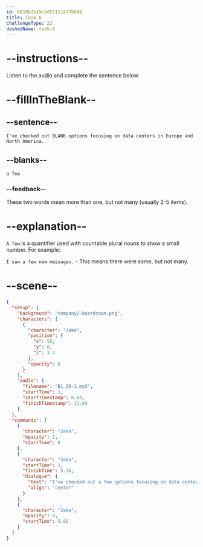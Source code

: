 ```yaml
---
id: 6810b2a19cbd51111477b609
title: Task 6
challengeType: 22
dashedName: task-6
---
```


<!-- (audio) Jake: I've checked out a few options focusing on data centers in Europe and North America. -->

# --instructions--

Listen to the audio and complete the sentence below.

# --fillInTheBlank--

## --sentence--

`I've checked out BLANK options focusing on data centers in Europe and North America.`

## --blanks--

`a few`

### --feedback--

These two words mean more than one, but not many (usually 2-5 items).

# --explanation--

`A few` is a quantifier used with countable plural nouns to show a small number. For example:

`I saw a few new messages.` - This means there were some, but not many.

# --scene--

```json
{
  "setup": {
    "background": "company2-boardroom.png",
    "characters": [
      {
        "character": "Jake",
        "position": {
          "x": 50,
          "y": 0,
          "z": 1.4
        },
        "opacity": 0
      }
    ],
    "audio": {
      "filename": "B1_20-1.mp3",
      "startTime": 1,
      "startTimestamp": 6.68,
      "finishTimestamp": 11.04
    }
  },
  "commands": [
    {
      "character": "Jake",
      "opacity": 1,
      "startTime": 0
    },
    {
      "character": "Jake",
      "startTime": 1,
      "finishTime": 5.36,
      "dialogue": {
        "text": "I've checked out a few options focusing on data centers in Europe and North America.",
        "align": "center"
      }
    },
    {
      "character": "Jake",
      "opacity": 0,
      "startTime": 5.86
    }
  ]
}
```
